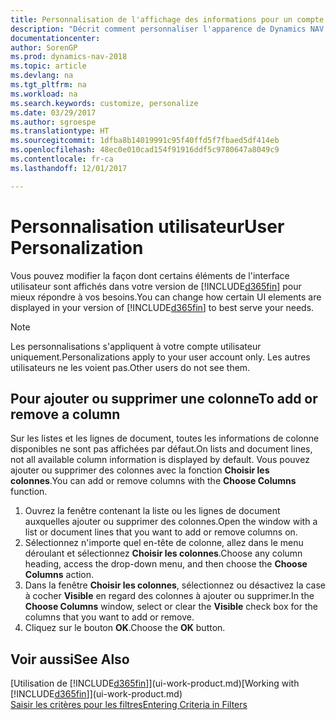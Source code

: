 ```yaml
---
title: Personnalisation de l'affichage des informations pour un compte utilisateur
description: "Décrit comment personnaliser l'apparence de Dynamics NAV pour votre compte d'utilisateur."
documentationcenter: 
author: SorenGP
ms.prod: dynamics-nav-2018
ms.topic: article
ms.devlang: na
ms.tgt_pltfrm: na
ms.workload: na
ms.search.keywords: customize, personalize
ms.date: 03/29/2017
ms.author: sgroespe
ms.translationtype: HT
ms.sourcegitcommit: 1dfba8b14019991c95f40ffd5f7fbaed5df414eb
ms.openlocfilehash: 48ec0e010cad154f91916ddf5c9780647a8049c9
ms.contentlocale: fr-ca
ms.lasthandoff: 12/01/2017

---
```

# <a name="user-personalization"></a><span data-ttu-id="2f033-103">Personnalisation utilisateur</span><span class="sxs-lookup"><span data-stu-id="2f033-103">User Personalization</span></span>
<span data-ttu-id="2f033-104">Vous pouvez modifier la façon dont certains éléments de l'interface utilisateur sont affichés dans votre version de [!INCLUDE[d365fin](includes/d365fin_md.md)] pour mieux répondre à vos besoins.</span><span class="sxs-lookup"><span data-stu-id="2f033-104">You can change how certain UI elements are displayed in your version of [!INCLUDE[d365fin](includes/d365fin_md.md)] to best serve your needs.</span></span>

> [!NOTE]  
>   <span data-ttu-id="2f033-105">Les personnalisations s'appliquent à votre compte utilisateur uniquement.</span><span class="sxs-lookup"><span data-stu-id="2f033-105">Personalizations apply to your user account only.</span></span> <span data-ttu-id="2f033-106">Les autres utilisateurs ne les voient pas.</span><span class="sxs-lookup"><span data-stu-id="2f033-106">Other users do not see them.</span></span>

## <a name="to-add-or-remove-a-column"></a><span data-ttu-id="2f033-107">Pour ajouter ou supprimer une colonne</span><span class="sxs-lookup"><span data-stu-id="2f033-107">To add or remove a column</span></span>
<span data-ttu-id="2f033-108">Sur les listes et les lignes de document, toutes les informations de colonne disponibles ne sont pas affichées par défaut.</span><span class="sxs-lookup"><span data-stu-id="2f033-108">On lists and document lines, not all available column information is displayed by default.</span></span> <span data-ttu-id="2f033-109">Vous pouvez ajouter ou supprimer des colonnes avec la fonction **Choisir les colonnes**.</span><span class="sxs-lookup"><span data-stu-id="2f033-109">You can add or remove columns with the **Choose Columns** function.</span></span>

1. <span data-ttu-id="2f033-110">Ouvrez la fenêtre contenant la liste ou les lignes de document auxquelles ajouter ou supprimer des colonnes.</span><span class="sxs-lookup"><span data-stu-id="2f033-110">Open the window with a list or document lines that you want to add or remove columns on.</span></span>
2. <span data-ttu-id="2f033-111">Sélectionnez n'importe quel en-tête de colonne, allez dans le menu déroulant et sélectionnez **Choisir les colonnes**.</span><span class="sxs-lookup"><span data-stu-id="2f033-111">Choose any column heading, access the drop-down menu, and then choose the **Choose Columns** action.</span></span>
3. <span data-ttu-id="2f033-112">Dans la fenêtre **Choisir les colonnes**, sélectionnez ou désactivez la case à cocher **Visible** en regard des colonnes à ajouter ou supprimer.</span><span class="sxs-lookup"><span data-stu-id="2f033-112">In the **Choose Columns** window, select or clear the **Visible** check box for the columns that you want to add or remove.</span></span>
4. <span data-ttu-id="2f033-113">Cliquez sur le bouton **OK**.</span><span class="sxs-lookup"><span data-stu-id="2f033-113">Choose the **OK** button.</span></span>

## <a name="see-also"></a><span data-ttu-id="2f033-114">Voir aussi</span><span class="sxs-lookup"><span data-stu-id="2f033-114">See Also</span></span>
<span data-ttu-id="2f033-115">[Utilisation de [!INCLUDE[d365fin](includes/d365fin_md.md)]](ui-work-product.md)</span><span class="sxs-lookup"><span data-stu-id="2f033-115">[Working with [!INCLUDE[d365fin](includes/d365fin_md.md)]](ui-work-product.md)</span></span>  
[<span data-ttu-id="2f033-116">Saisir les critères pour les filtres</span><span class="sxs-lookup"><span data-stu-id="2f033-116">Entering Criteria in Filters</span></span>](ui-enter-criteria-filters.md)

